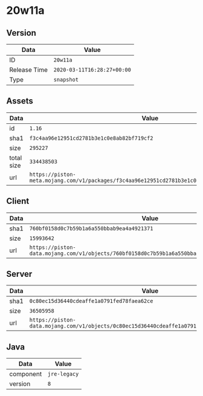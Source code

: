 # 20w11a

## Version

|**Data**        | **Value**                 |
|----------------|-------------------------|
| ID   | ```20w11a```   |
| Release Time   | ```2020-03-11T16:28:27+00:00```   |
| Type   | ```snapshot```   |

## Assets

|**Data**        | **Value**                 |
|----------------|-------------------------|
| id   | ```1.16```   |
| sha1   | ```f3c4aa96e12951cd2781b3e1c0e8ab82bf719cf2```   |
| size   | ```295227```   |
| total size  | ```334438503```  |
| url       | ```https://piston-meta.mojang.com/v1/packages/f3c4aa96e12951cd2781b3e1c0e8ab82bf719cf2/1.16.json``` |

## Client

|**Data**        | **Value**                 |
|----------------|-------------------------|
| sha1   | ```760bf0158d0c7b59b1a6a550bbab9ea4a4921371```   |
| size   | ```15993642```   |
| url       | ```https://piston-data.mojang.com/v1/objects/760bf0158d0c7b59b1a6a550bbab9ea4a4921371/client.jar``` |

## Server

|**Data**        | **Value**                 |
|----------------|-------------------------|
| sha1   | ```0c80ec15d36440cdeaffe1a0791fed78faea62ce```   |
| size   | ```36505958```   |
| url       | ```https://piston-data.mojang.com/v1/objects/0c80ec15d36440cdeaffe1a0791fed78faea62ce/server.jar``` |

## Java

|**Data**        | **Value**                 |
|----------------|-------------------------|
| component   | ```jre-legacy```   |
| version   | ```8```   |
